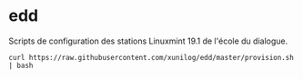 # edd
Scripts de configuration des stations Linuxmint 19.1 de l'école du dialogue.

```
curl https://raw.githubusercontent.com/xunilog/edd/master/provision.sh | bash
```
